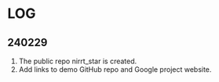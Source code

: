 # LOG

## 240229
1. The public repo nirrt_star is created.
1. Add links to demo GitHub repo and Google project website. 

